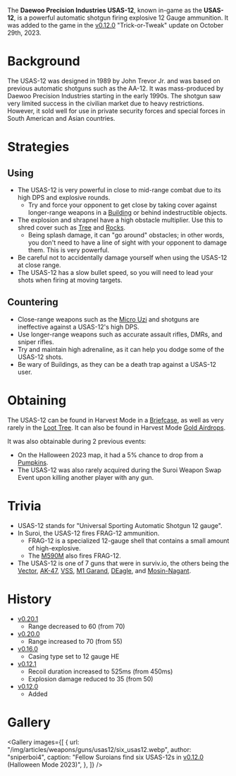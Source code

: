 <Event />

The **Daewoo Precision Industries USAS-12**, known in-game as the **USAS-12**, is a powerful automatic shotgun firing explosive 12 Gauge ammunition. It was added to the game in the [v0.12.0](https://github.com/HasangerGames/suroi/releases/tag/v0.12.0) "Trick-or-Tweak" update on October 29th, 2023.

# Background

The USAS-12 was designed in 1989 by John Trevor Jr. and was based on previous automatic shotguns such as the AA-12. It was mass-produced by Daewoo Precision Industries starting in the early 1990s. The shotgun saw very limited success in the civilian market due to heavy restrictions. However, it sold well for use in private security forces and special forces in South American and Asian countries.

# Strategies

## Using

- The USAS-12 is very powerful in close to mid-range combat due to its high DPS and explosive rounds.
  - Try and force your opponent to get close by taking cover against longer-range weapons in a [Building](/buildings) or behind indestructible objects.
- The explosion and shrapnel have a high obstacle multiplier. Use this to shred cover such as [Tree](/obstacles/tree) and [Rocks](/obstacles/rock).
  - Being splash damage, it can "go around" obstacles; in other words, you don't need to have a line of sight with your opponent to damage them. This is very powerful.
- Be careful not to accidentally damage yourself when using the USAS-12 at close range.
- The USAS-12 has a slow bullet speed, so you will need to lead your shots when firing at moving targets.

## Countering

- Close-range weapons such as the [Micro Uzi](/weapons/guns/micro_uzi) and shotguns are ineffective against a USAS-12's high DPS.
- Use longer-range weapons such as accurate assault rifles, DMRs, and sniper rifles.
- Try and maintain high adrenaline, as it can help you dodge some of the USAS-12 shots.
- Be wary of Buildings, as they can be a death trap against a USAS-12 user.

# Obtaining
The USAS-12 can be found in Harvest Mode in a [Briefcase](/obstacles/briefcase), as well as very rarely in the [Loot Tree](/obstacles/loot_tree). It can also be found in Harvest Mode [Gold Airdrops](/obstacles/airdrops).

It was also obtainable during 2 previous events:
- On the Halloween 2023 map, it had a 5% chance to drop from a [Pumpkins](/obstacles/pumpkin).
- The USAS-12 was also rarely acquired during the Suroi Weapon Swap Event upon killing another player with any gun.

# Trivia

- USAS-12 stands for "Universal Sporting Automatic Shotgun 12 gauge".
- In Suroi, the USAS-12 fires FRAG-12 ammunition.
  - FRAG-12 is a specialized 12-gauge shell that contains a small amount of high-explosive.
  - The [M590M](/weapons/guns/m590m) also fires FRAG-12.
- The USAS-12 is one of 7 guns that were in surviv.io, the others being the [Vector](/weapons/guns/vector), [AK-47](/weapons/guns/ak47), [VSS](/weapons/guns/vss), [M1 Garand](/weapons/guns/m1_garand), [DEagle](/weapons/guns/deagle), and [Mosin-Nagant](/weapons/guns/mosin_nagant).

# History
- [v0.20.1](https://github.com/HasangerGames/suroi/releases/tag/v0.20.0)
  - Range decreased to 60 (from 70)
- [v0.20.0](https://github.com/HasangerGames/suroi/releases/tag/v0.20.0)
  - Range increased to 70 (from 55)
- [v0.16.0](https://github.com/HasangerGames/suroi/releases/tag/v0.16.0)
  - Casing type set to 12 gauge HE
- [v0.12.1](https://github.com/HasangerGames/suroi/releases/tag/v0.12.1)
  - Recoil duration increased to 525ms (from 450ms)
  - Explosion damage reduced to 35 (from 50)
- [v0.12.0](https://github.com/HasangerGames/suroi/releases/tag/v0.12.0)
  - Added

# Gallery

<Gallery
  images={[
    {
      url: "/img/articles/weapons/guns/usas12/six_usas12.webp",
      author: "sniperboi4",
      caption:
        "Fellow Suroians find six USAS-12s in [v0.12.0](https://github.com/HasangerGames/suroi/releases/tag/v0.12.0) (Halloween Mode 2023)",
    },
  ]}
/>
